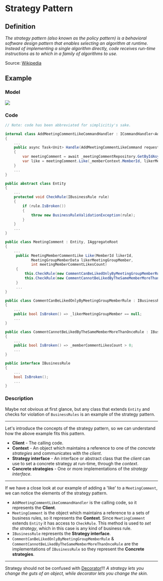 # Strategy Pattern

## Definition

*The strategy pattern (also known as the policy pattern) is a behavioral software design pattern that enables selecting an algorithm at runtime. Instead of implementing a single algorithm directly, code receives run-time instructions as to which in a family of algorithms to use.*

Source: [Wikipedia](https://en.wikipedia.org/wiki/Strategy_pattern)

## Example

### Model

![](http://www.plantuml.com/plantuml/png/ZLBjQi904Fn_Jt7OFzgIDoX5au8LAaBr1SxBr8JaDdAteORQTw_n4jkh1HC8x6Pc9xCVKyVAScrAiLUwK3l8qHm4c-kHl7i-F_9Jw58v9vCo1_4fbP7K5J4EBBv43_eFBVeW7NZDLZ5spTXrmQJbviImxqf3zhWlm06wPemdWQ2sOFJ4sM1cVCLikPV-bW3dj4igOq1ytUOiJKFAQrwW3HMbBwUtXFKpC07hnqzOxSqa6NJnLfSORskN4vnhapypMSI_C5-tSB6j2b3GhnTE5CLelQKhAfkuwNuxjrMzNy9iOOVAKCMTKjniCgoLWHTOLXQRJD6ADFuNQ-MoF8M4sNCZpRdC2T7TIfHM7nGTd_hp4FsPt4VHvGH47yZ7OnHTB_u67WinP6KNAo5J1Aat5kn119ctC7W3DmM6prvCGMbjocy0)

### Code

```csharp
// Note: code has been abbreviated for simplicitiy's sake.

internal class AddMeetingCommentLikeCommandHandler : ICommandHandler<AddMeetingCommentLikeCommand>
{
	...
	public async Task<Unit> Handle(AddMeetingCommentLikeCommand request, CancellationToken cancellationToken)
    {
        var meetingComment = await _meetingCommentRepository.GetByIdAsync(new MeetingCommentId(request.MeetingCommentId));
        var like = meetingComment.Like(_memberContext.MemberId, likerMeetingGroupMemberData, meetingMemeberCommentLikesCount);
    }
    ...
}

public abstract class Entity
{
	...
	protected void CheckRule(IBusinessRule rule)
    {
        if (rule.IsBroken())
        {
            throw new BusinessRuleValidationException(rule);
        }
    }
	...
}

public class MeetingComment : Entity, IAggregateRoot
{
	...
	 public MeetingMemberCommentLike Like(MemberId likerId,
            MeetingGroupMemberData likerMeetingGroupMember,
            int meetingMemberCommentLikesCount)
     {
         this.CheckRule(new CommentCanBeLikedOnlyByMeetingGroupMemberRule(likerMeetingGroupMember));
         this.CheckRule(new CommentCannotBeLikedByTheSameMemberMoreThanOnceRule(meetingMemberCommentLikesCount));
     }
     ...
}

public class CommentCanBeLikedOnlyByMeetingGroupMemberRule : IBusinessRule
{
	...
    public bool IsBroken() => _likerMeetingGroupMember == null;
    ...
}

public class CommentCannotBeLikedByTheSameMemberMoreThanOnceRule : IBusinessRule
{
	...
    public bool IsBroken() => _memberCommentLikesCount > 0;
	...
}

public interface IBusinessRule
{
	...
    bool IsBroken();
    ...
}
```
### Description

Maybe not obvious at first glance, but any class that extends `Entity` and checks for violation of `BusinessRules` is an example of the strategy pattern.

---

Let's introduce the concepts of the strategy pattern, so we can understand how the above example fits this pattern.

* **Client** - The calling code.
* **Context** - An object which maintains a reference to one of the *concrete strategies* and communicates with the *client*.
* **Strategy interface** - An interface or abstract class that the *client* can use to set a concrete strategy at run-time, through the *context*.
* **Concrete strategies** - One or more implementations of the *strategy interface*.

---

If we have a close look at our example of adding a 'like' to a `MeetingComment`, we can notice the elements of the strategy pattern.

* `AddMeetingCommentLikeCommandHandler` is the calling code, so it represents the **Client**. 
* `MeetingComment` is the object which maintains a reference to a sets of business rules, so it represents the **Context**. Since `MeetingComment` extends `Entity` it has access to `CheckRule`. This method is used to *set the strategy*, which in this case is any kind of business rule.
* `IBusinessRule` represents the **Strategy interface**.
* `CommentCanBeLikedOnlyByMeetingGroupMemberRule` & `CommentCannotBeLikedByTheSameMemberMoreThanOnceRule` are the implementations of `IBusinessRule` so they represent the **Concrete strategies**.

---

Strategy should not be confused with [Decorator](../Decorator-Pattern/)!!!
*A strategy lets you change the guts of an object, while decorator lets you change the skin.*